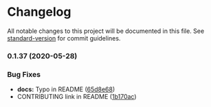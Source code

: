# Changelog

All notable changes to this project will be documented in this file. See [standard-version](https://github.com/conventional-changelog/standard-version) for commit guidelines.

### 0.1.37 (2020-05-28)


### Bug Fixes

* **docs:** Typo in README ([65d8e68](https://github.com/featherweight-design/component-library/commit/65d8e68d233739c40a074f1aa4779b571a789604))
* CONTRIBUTING link in README ([1b170ac](https://github.com/featherweight-design/component-library/commit/1b170acce0bd57314eb2302929a5ae61d4ce5ffe))
